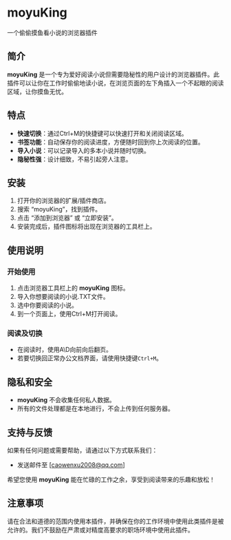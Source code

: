 # moyuKing
一个偷偷摸鱼看小说的浏览器插件

## 简介
**moyuKing** 是一个专为爱好阅读小说但需要隐秘性的用户设计的浏览器插件。此插件可以让你在工作时偷偷地读小说，在浏览页面的左下角插入一个不起眼的阅读区域，让你摸鱼无忧。

## 特点
- **快速切换**：通过Ctrl+M的快捷键可以快速打开和关闭阅读区域。
- **书签功能**：自动保存你的阅读进度，方便随时回到你上次阅读的位置。
- **导入小说**：可以记录导入的多本小说并随时切换。
- **隐秘性强**：设计细致，不易引起旁人注意。

## 安装
1. 打开你的浏览器的扩展/插件商店。
2. 搜索 “moyuKing”，找到插件。
3. 点击 “添加到浏览器” 或 “立即安装”。
4. 安装完成后，插件图标将出现在浏览器的工具栏上。

## 使用说明
### 开始使用
1. 点击浏览器工具栏上的 **moyuKing** 图标。
2. 导入你想要阅读的小说.TXT文件。
3. 选中你要阅读的小说。
4. 到一个页面上，使用Ctrl+M打开阅读。

### 阅读及切换
- 在阅读时，使用A\D向前向后翻页。
- 若要切换回正常办公文档界面，请使用快捷键`Ctrl+M`。


## 隐私和安全
- **moyuKing** 不会收集任何私人数据。
- 所有的文件处理都是在本地进行，不会上传到任何服务器。

## 支持与反馈
如果有任何问题或需要帮助，请通过以下方式联系我们：
- 发送邮件至 [caowenxu2008@qq.com]

希望您使用 **moyuKing** 能在忙碌的工作之余，享受到阅读带来的乐趣和放松！

## 注意事项
请在合法和道德的范围内使用本插件，并确保在你的工作环境中使用此类插件是被允许的。我们不鼓励在严肃或对精度高要求的职场环境中使用此插件。